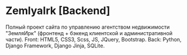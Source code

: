 # ZemlyaIrk [Backend]
Полный проект сайта по управлению агентством недвижимости "ЗемляИрк" (фронтенд + бэкенд клиентской и административной части).
Front: HTML5, CSS3, Scss, JS, JQuery, Bootstrap.
Back: Python, Django Framework, Django Jinja, SQLite.
